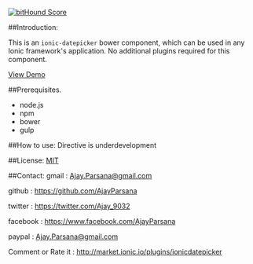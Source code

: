 [![bitHound Score](https://www.bithound.io/github/AjayParsana/ionic-datepicker/badges/score.svg)](https://www.bithound.io/github/AjayParsana/ionic-datepicker)

##Introduction:

This is an `ionic-datepicker` bower component, which can be used in any Ionic framework's application. No additional plugins required for this component.

[View Demo](http://AjayParsana.github.io/DatePickerForIonicFramework/demo/ "Demo")

##Prerequisites.

* node.js
* npm
* bower
* gulp

##How to use:
 Directive is underdevelopment

##License:
[MIT](https://github.com/AjayParsana/ionic-datepicker/blob/master/LICENSE.MD "MIT")

##Contact:
gmail : Ajay.Parsana@gmail.com

github : https://github.com/AjayParsana

twitter : https://twitter.com/Ajay_9032

facebook : https://www.facebook.com/AjayParsana

paypal : Ajay.Parsana@gmail.com

Comment or Rate it : http://market.ionic.io/plugins/ionicdatepicker